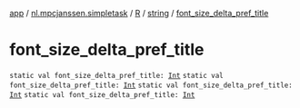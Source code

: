 [app](../../../index.md) / [nl.mpcjanssen.simpletask](../../index.md) / [R](../index.md) / [string](index.md) / [font_size_delta_pref_title](.)

# font_size_delta_pref_title

`static val font_size_delta_pref_title: `[`Int`](https://kotlinlang.org/api/latest/jvm/stdlib/kotlin/-int/index.html)
`static val font_size_delta_pref_title: `[`Int`](https://kotlinlang.org/api/latest/jvm/stdlib/kotlin/-int/index.html)
`static val font_size_delta_pref_title: `[`Int`](https://kotlinlang.org/api/latest/jvm/stdlib/kotlin/-int/index.html)
`static val font_size_delta_pref_title: `[`Int`](https://kotlinlang.org/api/latest/jvm/stdlib/kotlin/-int/index.html)